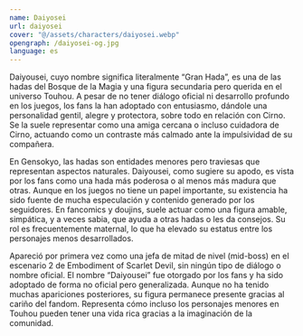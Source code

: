 ```yaml
---
name: Daiyosei
url: daiyosei
cover: "@/assets/characters/daiyosei.webp"
opengraph: /daiyosei-og.jpg
language: es
---
```


Daiyousei, cuyo nombre significa literalmente “Gran Hada”, es una de las hadas del Bosque de la Magia y una figura secundaria pero querida en el universo Touhou. A pesar de no tener diálogo oficial ni desarrollo profundo en los juegos, los fans la han adoptado con entusiasmo, dándole una personalidad gentil, alegre y protectora, sobre todo en relación con Cirno. Se la suele representar como una amiga cercana o incluso cuidadora de Cirno, actuando como un contraste más calmado ante la impulsividad de su compañera.

En Gensokyo, las hadas son entidades menores pero traviesas que representan aspectos naturales. Daiyousei, como sugiere su apodo, es vista por los fans como una hada más poderosa o al menos más madura que otras. Aunque en los juegos no tiene un papel importante, su existencia ha sido fuente de mucha especulación y contenido generado por los seguidores. En fancomics y doujins, suele actuar como una figura amable, simpática, y a veces sabia, que ayuda a otras hadas o les da consejos. Su rol es frecuentemente maternal, lo que ha elevado su estatus entre los personajes menos desarrollados.

Apareció por primera vez como una jefa de mitad de nivel (mid-boss) en el escenario 2 de Embodiment of Scarlet Devil, sin ningún tipo de diálogo o nombre oficial. El nombre “Daiyousei” fue otorgado por los fans y ha sido adoptado de forma no oficial pero generalizada. Aunque no ha tenido muchas apariciones posteriores, su figura permanece presente gracias al cariño del fandom. Representa cómo incluso los personajes menores en Touhou pueden tener una vida rica gracias a la imaginación de la comunidad.
